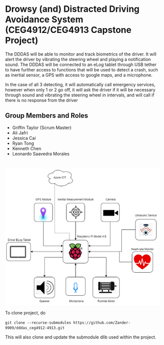 # Drowsy (and) Distracted Driving Avoidance System (CEG4912/CEG4913 Capstone Project)
The DDDAS will be able to monitor and track biometrics of the driver. It will alert the driver by
vibrating the steering wheel and playing a notification sound. The DDDAS will be connected to an
eLog tablet through USB tether to have further access to functions that will be used to detect a
crash, such as inertial sensor, a GPS with access to google maps, and a microphone.

In the case of all 3 detecting, it will automatically call emergency services, however when only 1
or 2 go off, it will ask the driver if it will be necessary through sound and vibrating the steering
wheel in intervals, and will call if there is no response from the driver
## Group Members and Roles
+ Griffin Taylor (Scrum Master)
+ Ali Jafri
+ Jessica Cai
+ Ryan Tong
+ Kenneth Chen
+ Leonardo Saavedra Morales
#
![alt text](https://github.com/Zander-9909/dddas_ceg4912-4913/blob/main/assets/diagrams/hardware-architecture.png "Initial Architecture")


To clone project, do 

```git clone --recurse-submodules https://github.com/Zander-9909/dddas_ceg4912-4913.git```

This will also clone and update the submodule dlib used within the project.
